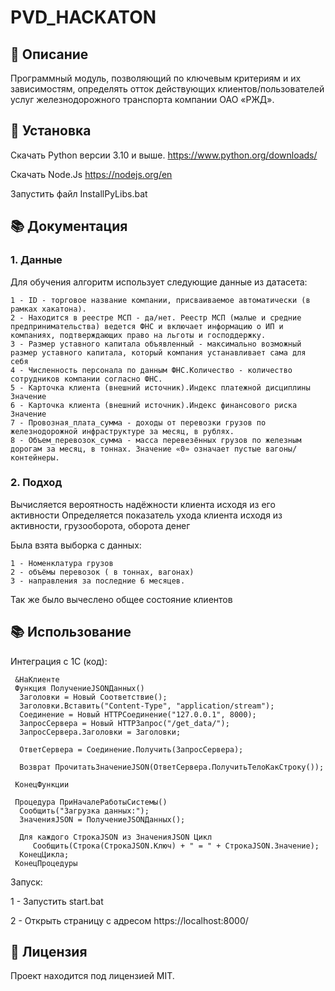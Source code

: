 # PVD_HACKATON
## 🚀 Описание

Программный модуль, позволяющий по ключевым критериям и их зависимостям,
определять отток действующих клиентов/пользователей услуг железнодорожного транспорта
компании ОАО «РЖД».

## 📝 Установка

Скачать Python версии 3.10 и выше.
https://www.python.org/downloads/

Скачать Node.Js
https://nodejs.org/en

Запустить файл 
InstallPyLibs.bat

## 📚 Документация
### 1. Данные

Для обучения алгоритм использует следующие данные из датасета:

    1 - ID - торговое название компании, присваиваемое автоматически (в рамках хакатона).
    2 - Находится в реестре МСП - да/нет. Реестр МСП (малые и средние предпринимательства) ведется ФНС и включает информацию о ИП и компаниях, подтверждающих право на льготы и господдержку.
    3 - Размер уставного капитала объявленный - максимально возможный размер уставного капитала, который компания устанавливает сама для себя
    4 - Численность персонала по данным ФНС.Количество - количество сотрудников компании согласно ФНС.
    5 - Карточка клиента (внешний источник).Индекс платежной дисциплины Значение   
    6 - Карточка клиента (внешний источник).Индекс финансового риска Значение   
    7 - Провозная_плата_сумма - доходы от перевозки грузов по железнодорожной инфраструктуре за месяц, в рублях.
    8 - Объем_перевозок_сумма - масса перевезённых грузов по железным дорогам за месяц, в тоннах. Значение «0» означает пустые вагоны/контейнеры.

### 2. Подход

Вычисляется вероятность надёжности клиента исходя из его активности
Определяется показатель ухода клиента исходя из активности, грузооборота, оборота денег

Была взята выборка с данных:

    1 - Номенклатура грузов
    2 - объёмы перевозок ( в тоннах, вагонах)
    3 - направления за последние 6 месяцев.

Так же было вычеслено общее состояние клиентов

## 📚 Использование

Интеграция с 1С
(код): 
	
     &НаКлиенте
     Функция ПолучениеJSONДанных()
      Заголовки = Новый Соответствие();
      Заголовки.Вставить("Content-Type", "application/stream"); 
      Соединение = Новый HTTPСоединение("127.0.0.1", 8000);
      ЗапросСервера = Новый HTTPЗапрос("/get_data/");
      ЗапросСервера.Заголовки = Заголовки;   
	
      ОтветСервера = Соединение.Получить(ЗапросСервера);
	
      Возврат ПрочитатьЗначениеJSON(ОтветСервера.ПолучитьТелоКакСтроку());
	
     КонецФункции   

     Процедура ПриНачалеРаботыСистемы()
      Сообщить("Загрузка данных:");
      ЗначенияJSON = ПолучениеJSONДанных();
	
      Для каждого СтрокаJSON из ЗначенияJSON Цикл
         Сообщить(Строка(СтрокаJSON.Ключ) + " = " + СтрокаJSON.Значение);
      КонецЦикла;	
     КонецПроцедуры 

Запуск:

1 - Запустить start.bat

2 - Открыть страницу с адресом https://localhost:8000/

## 📃 Лицензия
Проект находится под лицензией MIT.
